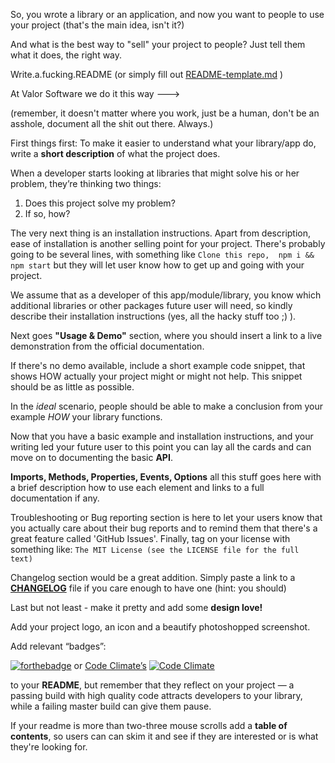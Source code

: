 So, you wrote a library or an application, and now you want to people to use your project (that's the main idea, isn't it?) 

And what is the best way to "sell" your project to people? Just tell them what it does, the right way. 


Write.a.fucking.README (or simply fill out [README-template.md](README-template.md) )

At Valor Software we do it this way --->


(remember, it doesn't matter where you work, just be a human, don't be an asshole, document all the shit out there. Always.)

First things first:
To make it easier to understand what your library/app do, write a **short description** of what the project does. 

When a developer starts looking at libraries that might solve his or her problem, they’re thinking two things:

1. Does this project solve my problem?
2. If so, how?

The very next thing is an installation instructions. Apart from description, ease of installation is another selling point for your project. There's probably going to be several lines, with something like `Clone this repo,  npm i && npm start` but they will let user know how to get up and going with your project.

We assume that as a developer of this app/module/library, you know which additional libraries or other packages future user will need, so kindly describe their installation instructions (yes, all the hacky stuff too ;) ).

Next goes **"Usage & Demo"** section, where you should insert a link to a live demonstration from the official documentation.

If there's no demo available, include a short example code snippet, that shows HOW actually your project might or might not help. This snippet should be as little as possible.

In the *ideal* scenario, people should be able to make a conclusion from your example *HOW* your library functions.

Now that you have a basic example and installation instructions, and your writing led your future user to this point you can lay all the cards and can move on to documenting the basic **API**.

**Imports, Methods, Properties, Events, Options** all this stuff goes here with a brief description how to use each element and links to a full documentation if any.

Troubleshooting or Bug reporting section is here to let your users know that you actually care about their bug reports and to remind them that there's a great feature called 'GitHub Issues'.
Finally, tag on your license with something like:
`The MIT License (see the LICENSE file for the full text)`

Changelog section would be a great addition. Simply paste a link to a [**CHANGELOG**](http://keepachangelog.com/en/0.3.0/) file if you care enough to have one (hint: you should)

Last but not least - make it pretty and add some **design love!**

Add your project logo, an icon and a beautify photoshopped screenshot.

Add relevant “badges”: 

[![forthebadge](http://forthebadge.com/images/badges/fuck-it-ship-it.svg)](http://forthebadge.com)
or [Code Climate’s](http://codeclimate.com/) 
[![Code Climate](https://codeclimate.com/github/valor-software/ng2-dragula/badges/gpa.svg)](https://codeclimate.com/github/valor-software/ng2-dragula)

to your **README**, but remember that they reflect on your project — a passing build with high quality code attracts developers to your library, while a failing master build can give them pause.

If your readme is more than two-three mouse scrolls add a **table of contents**, so users can can skim it and see if they are interested or is what they're looking for.


